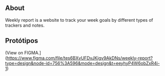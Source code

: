 ## About
Weekly report is a website to track your week goals by different types of trackers and notes.

## Protótipos
(View on FIGMA.](https://www.figma.com/file/tes6BXvUFDvJKigv9AkDNs/weekly-report?type=design&node-id=756%3A596&mode=design&t=eeyhyP4W6obZxR4i-1)

